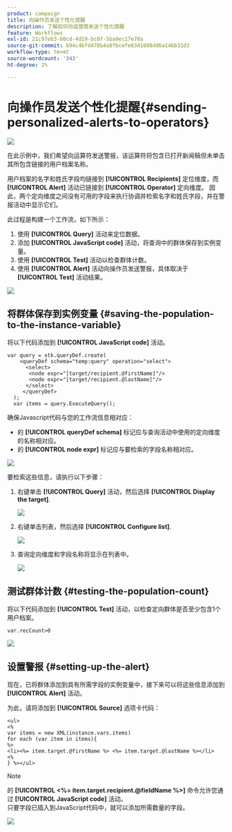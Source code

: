 ```yaml
---
product: campaign
title: 向操作员发送个性化提醒
description: 了解如何向运营商发送个性化提醒
feature: Workflows
exl-id: 21c97eb3-60cd-4d19-bc0f-5ba9ec17e70a
source-git-commit: b94c4bfd478b4a8fbcefe6341608dd6a14bb31d3
workflow-type: tm+mt
source-wordcount: '343'
ht-degree: 2%

---
```


# 向操作员发送个性化提醒{#sending-personalized-alerts-to-operators}

![](../../assets/common.svg)

在此示例中，我们希望向运算符发送警报，该运算符将包含已打开新闻稿但未单击其所包含链接的用户档案名称。

用户档案的名字和姓氏字段均链接到 **[!UICONTROL Recipients]** 定位维度，而 **[!UICONTROL Alert]** 活动已链接到 **[!UICONTROL Operator]** 定向维度。 因此，两个定向维度之间没有可用的字段来执行协调并检索名字和姓氏字段，并在警报活动中显示它们。

此过程是构建一个工作流，如下所示：

1. 使用 **[!UICONTROL Query]** 活动来定位数据。
1. 添加 **[!UICONTROL JavaScript code]** 活动，将查询中的群体保存到实例变量。
1. 使用 **[!UICONTROL Test]** 活动以检查群体计数。
1. 使用 **[!UICONTROL Alert]** 活动向操作员发送警报，具体取决于 **[!UICONTROL Test]** 活动结果。

![](assets/uc_operator_1.png)

## 将群体保存到实例变量 {#saving-the-population-to-the-instance-variable}

将以下代码添加到 **[!UICONTROL JavaScript code]** 活动。

```
var query = xtk.queryDef.create(  
    <queryDef schema="temp:query" operation="select">  
      <select>  
       <node expr="[target/recipient.@firstName]"/>  
       <node expr="[target/recipient.@lastName]"/>  
      </select>  
     </queryDef>  
  );  
  var items = query.ExecuteQuery();
```

确保Javascript代码与您的工作流信息相对应：

* 的 **[!UICONTROL queryDef schema]** 标记应与查询活动中使用的定向维度的名称相对应。
* 的 **[!UICONTROL node expr]** 标记应与要检索的字段名称相对应。

![](assets/uc_operator_3.png)

要检索这些信息，请执行以下步骤：

1. 右键单击 **[!UICONTROL Query]** 活动，然后选择 **[!UICONTROL Display the target]**.

   ![](assets/uc_operator_4.png)

1. 右键单击列表，然后选择 **[!UICONTROL Configure list]**.

   ![](assets/uc_operator_5.png)

1. 查询定向维度和字段名称将显示在列表中。

   ![](assets/uc_operator_6.png)

## 测试群体计数 {#testing-the-population-count}

将以下代码添加到 **[!UICONTROL Test]** 活动，以检查定向群体是否至少包含1个用户档案。

```
var.recCount>0
```

![](assets/uc_operator_7.png)

## 设置警报 {#setting-up-the-alert}

现在，已将群体添加到具有所需字段的实例变量中，接下来可以将这些信息添加到 **[!UICONTROL Alert]** 活动。

为此，请将添加到 **[!UICONTROL Source]** 选项卡代码：

```
<ul>
<%
var items = new XML(instance.vars.items)
for each (var item in items){
%>
<li><%= item.target.@firstName %> <%= item.target.@lastName %></li>
<%
} %></ul>
```

>[!NOTE]
>
>的 **[!UICONTROL <%= item.target.recipient.@fieldName %>]** 命令允许您通过 **[!UICONTROL JavaScript code]** 活动。\
>只要字段已插入到JavaScript代码中，就可以添加所需数量的字段。

![](assets/uc_operator_8.png)
